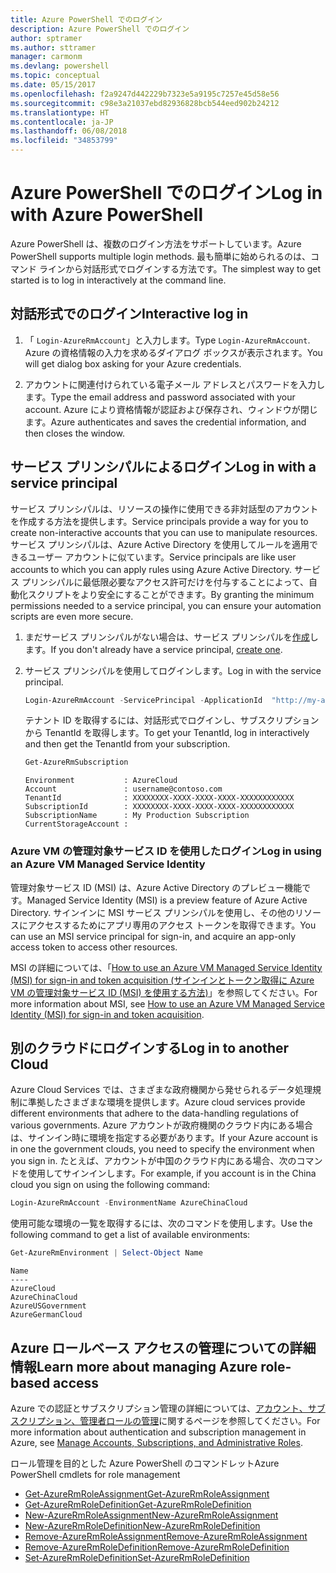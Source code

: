 ```yaml
---
title: Azure PowerShell でのログイン
description: Azure PowerShell でのログイン
author: sptramer
ms.author: sttramer
manager: carmonm
ms.devlang: powershell
ms.topic: conceptual
ms.date: 05/15/2017
ms.openlocfilehash: f2a9247d442229b7323e5a9195c7257e45d58e56
ms.sourcegitcommit: c98e3a21037ebd82936828bcb544eed902b24212
ms.translationtype: HT
ms.contentlocale: ja-JP
ms.lasthandoff: 06/08/2018
ms.locfileid: "34853799"
---
```

# <a name="log-in-with-azure-powershell"></a><span data-ttu-id="581a5-103">Azure PowerShell でのログイン</span><span class="sxs-lookup"><span data-stu-id="581a5-103">Log in with Azure PowerShell</span></span>

<span data-ttu-id="581a5-104">Azure PowerShell は、複数のログイン方法をサポートしています。</span><span class="sxs-lookup"><span data-stu-id="581a5-104">Azure PowerShell supports multiple login methods.</span></span> <span data-ttu-id="581a5-105">最も簡単に始められるのは、コマンド ラインから対話形式でログインする方法です。</span><span class="sxs-lookup"><span data-stu-id="581a5-105">The simplest way to get started is to log in interactively at the command line.</span></span>

## <a name="interactive-log-in"></a><span data-ttu-id="581a5-106">対話形式でのログイン</span><span class="sxs-lookup"><span data-stu-id="581a5-106">Interactive log in</span></span>

1. <span data-ttu-id="581a5-107">「 `Login-AzureRmAccount`」と入力します。</span><span class="sxs-lookup"><span data-stu-id="581a5-107">Type `Login-AzureRmAccount`.</span></span> <span data-ttu-id="581a5-108">Azure の資格情報の入力を求めるダイアログ ボックスが表示されます。</span><span class="sxs-lookup"><span data-stu-id="581a5-108">You will get dialog box asking for your Azure credentials.</span></span>

2. <span data-ttu-id="581a5-109">アカウントに関連付けられている電子メール アドレスとパスワードを入力します。</span><span class="sxs-lookup"><span data-stu-id="581a5-109">Type the email address and password associated with your account.</span></span> <span data-ttu-id="581a5-110">Azure により資格情報が認証および保存され、ウィンドウが閉じます。</span><span class="sxs-lookup"><span data-stu-id="581a5-110">Azure authenticates and saves the credential information, and then closes the window.</span></span>

## <a name="log-in-with-a-service-principal"></a><span data-ttu-id="581a5-111">サービス プリンシパルによるログイン</span><span class="sxs-lookup"><span data-stu-id="581a5-111">Log in with a service principal</span></span>

<span data-ttu-id="581a5-112">サービス プリンシパルは、リソースの操作に使用できる非対話型のアカウントを作成する方法を提供します。</span><span class="sxs-lookup"><span data-stu-id="581a5-112">Service principals provide a way for you to create non-interactive accounts that you can use to manipulate resources.</span></span> <span data-ttu-id="581a5-113">サービス プリンシパルは、Azure Active Directory を使用してルールを適用できるユーザー アカウントに似ています。</span><span class="sxs-lookup"><span data-stu-id="581a5-113">Service principals are like user accounts to which you can apply rules using Azure Active Directory.</span></span> <span data-ttu-id="581a5-114">サービス プリンシパルに最低限必要なアクセス許可だけを付与することによって、自動化スクリプトをより安全にすることができます。</span><span class="sxs-lookup"><span data-stu-id="581a5-114">By granting the minimum permissions needed to a service principal, you can ensure your automation scripts are even more secure.</span></span>

1. <span data-ttu-id="581a5-115">まだサービス プリンシパルがない場合は、サービス プリンシパルを[作成](create-azure-service-principal-azureps.md)します。</span><span class="sxs-lookup"><span data-stu-id="581a5-115">If you don't already have a service principal, [create one](create-azure-service-principal-azureps.md).</span></span>

2. <span data-ttu-id="581a5-116">サービス プリンシパルを使用してログインします。</span><span class="sxs-lookup"><span data-stu-id="581a5-116">Log in with the service principal.</span></span>

    ```powershell
    Login-AzureRmAccount -ServicePrincipal -ApplicationId  "http://my-app" -Credential $pscredential -TenantId $tenantid
    ```

    <span data-ttu-id="581a5-117">テナント ID を取得するには、対話形式でログインし、サブスクリプションから TenantId を取得します。</span><span class="sxs-lookup"><span data-stu-id="581a5-117">To get your TenantId, log in interactively and then get the TenantId from your subscription.</span></span>

    ```powershell
    Get-AzureRmSubscription
    ```

    ```
    Environment           : AzureCloud
    Account               : username@contoso.com
    TenantId              : XXXXXXXX-XXXX-XXXX-XXXX-XXXXXXXXXXXX
    SubscriptionId        : XXXXXXXX-XXXX-XXXX-XXXX-XXXXXXXXXXXX
    SubscriptionName      : My Production Subscription
    CurrentStorageAccount :
    ```

### <a name="log-in-using-an-azure-vm-managed-service-identity"></a><span data-ttu-id="581a5-118">Azure VM の管理対象サービス ID を使用したログイン</span><span class="sxs-lookup"><span data-stu-id="581a5-118">Log in using an Azure VM Managed Service Identity</span></span>

<span data-ttu-id="581a5-119">管理対象サービス ID (MSI) は、Azure Active Directory のプレビュー機能です。</span><span class="sxs-lookup"><span data-stu-id="581a5-119">Managed Service Identity (MSI) is a preview feature of Azure Active Directory.</span></span> <span data-ttu-id="581a5-120">サインインに MSI サービス プリンシパルを使用し、その他のリソースにアクセスするためにアプリ専用のアクセス トークンを取得できます。</span><span class="sxs-lookup"><span data-stu-id="581a5-120">You can use an MSI service principal for sign-in, and acquire an app-only access token to access other resources.</span></span>

<span data-ttu-id="581a5-121">MSI の詳細については、「[How to use an Azure VM Managed Service Identity (MSI) for sign-in and token acquisition (サインインとトークン取得に Azure VM の管理対象サービス ID (MSI) を使用する方法)](/azure/active-directory/msi-how-to-get-access-token-using-msi)」を参照してください。</span><span class="sxs-lookup"><span data-stu-id="581a5-121">For more information about MSI, see [How to use an Azure VM Managed Service Identity (MSI) for sign-in and token acquisition](/azure/active-directory/msi-how-to-get-access-token-using-msi).</span></span>

## <a name="log-in-to-another-cloud"></a><span data-ttu-id="581a5-122">別のクラウドにログインする</span><span class="sxs-lookup"><span data-stu-id="581a5-122">Log in to another Cloud</span></span>

<span data-ttu-id="581a5-123">Azure Cloud Services では、さまざまな政府機関から発せられるデータ処理規制に準拠したさまざまな環境を提供します。</span><span class="sxs-lookup"><span data-stu-id="581a5-123">Azure cloud services provide different environments that adhere to the data-handling regulations of various governments.</span></span> <span data-ttu-id="581a5-124">Azure アカウントが政府機関のクラウド内にある場合は、サインイン時に環境を指定する必要があります。</span><span class="sxs-lookup"><span data-stu-id="581a5-124">If your Azure account is in one the government clouds, you need to specify the environment when you sign in.</span></span> <span data-ttu-id="581a5-125">たとえば、アカウントが中国のクラウド内にある場合、次のコマンドを使用してサインインします。</span><span class="sxs-lookup"><span data-stu-id="581a5-125">For example, if you account is in the China cloud you sign on using the following command:</span></span>

```powershell
Login-AzureRmAccount -EnvironmentName AzureChinaCloud
```

<span data-ttu-id="581a5-126">使用可能な環境の一覧を取得するには、次のコマンドを使用します。</span><span class="sxs-lookup"><span data-stu-id="581a5-126">Use the following command to get a list of available environments:</span></span>

```powershell
Get-AzureRmEnvironment | Select-Object Name
```

```
Name
----
AzureCloud
AzureChinaCloud
AzureUSGovernment
AzureGermanCloud
```

## <a name="learn-more-about-managing-azure-role-based-access"></a><span data-ttu-id="581a5-127">Azure ロールベース アクセスの管理についての詳細情報</span><span class="sxs-lookup"><span data-stu-id="581a5-127">Learn more about managing Azure role-based access</span></span>

<span data-ttu-id="581a5-128">Azure での認証とサブスクリプション管理の詳細については、[アカウント、サブスクリプション、管理者ロールの管理](/azure/active-directory/role-based-access-control-configure)に関するページを参照してください。</span><span class="sxs-lookup"><span data-stu-id="581a5-128">For more information about authentication and subscription management in Azure, see [Manage Accounts, Subscriptions, and Administrative Roles](/azure/active-directory/role-based-access-control-configure).</span></span>

<span data-ttu-id="581a5-129">ロール管理を目的とした Azure PowerShell のコマンドレット</span><span class="sxs-lookup"><span data-stu-id="581a5-129">Azure PowerShell cmdlets for role management</span></span>

* [<span data-ttu-id="581a5-130">Get-AzureRmRoleAssignment</span><span class="sxs-lookup"><span data-stu-id="581a5-130">Get-AzureRmRoleAssignment</span></span>](/powershell/module/AzureRM.Resources/Get-AzureRmRoleAssignment)
* [<span data-ttu-id="581a5-131">Get-AzureRmRoleDefinition</span><span class="sxs-lookup"><span data-stu-id="581a5-131">Get-AzureRmRoleDefinition</span></span>](/powershell/module/AzureRM.Resources/Get-AzureRmRoleDefinition)
* [<span data-ttu-id="581a5-132">New-AzureRmRoleAssignment</span><span class="sxs-lookup"><span data-stu-id="581a5-132">New-AzureRmRoleAssignment</span></span>](/powershell/module/AzureRM.Resources/New-AzureRmRoleAssignment)
* [<span data-ttu-id="581a5-133">New-AzureRmRoleDefinition</span><span class="sxs-lookup"><span data-stu-id="581a5-133">New-AzureRmRoleDefinition</span></span>](/powershell/module/AzureRM.Resources/New-AzureRmRoleDefinition)
* [<span data-ttu-id="581a5-134">Remove-AzureRmRoleAssignment</span><span class="sxs-lookup"><span data-stu-id="581a5-134">Remove-AzureRmRoleAssignment</span></span>](/powershell/module/AzureRM.Resources/Remove-AzureRmRoleAssignment)
* [<span data-ttu-id="581a5-135">Remove-AzureRmRoleDefinition</span><span class="sxs-lookup"><span data-stu-id="581a5-135">Remove-AzureRmRoleDefinition</span></span>](/powershell/module/AzureRM.Resources/Remove-AzureRmRoleDefinition)
* [<span data-ttu-id="581a5-136">Set-AzureRmRoleDefinition</span><span class="sxs-lookup"><span data-stu-id="581a5-136">Set-AzureRmRoleDefinition</span></span>](/powershell/moduel/AzureRM.Resources/Set-AzureRmRoleDefinition)

